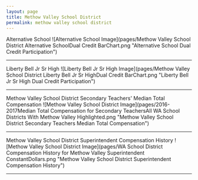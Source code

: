 ```yaml
---
layout: page
title: Methow Valley School District
permalink: methow valley school district
---
```



Alternative School
![Alternative School Image](pages/Methow Valley School District Alternative SchoolDual Credit BarChart.png "Alternative School Dual Credit Participation")

___

Liberty Bell Jr Sr High
![Liberty Bell Jr Sr High Image](pages/Methow Valley School District Liberty Bell Jr Sr HighDual Credit BarChart.png "Liberty Bell Jr Sr High Dual Credit Participation")

___

Methow Valley School District Secondary Teachers' Median Total Compensation
![Methow Valley School District Image](pages/2016-2017Median Total Compensation for Secondary TeachersAll WA School Districts With Methow Valley Highlighted.png "Methow Valley School District Secondary Teachers Median Total Compensation")

___

Methow Valley School District Superintendent Compensation History
![Methow Valley School District Image](pages/WA School District Compensation History for Methow Valley Superintendent ConstantDollars.png "Methow Valley School District Superintendent Compensation History")

___

